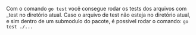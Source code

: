 Com o comando ```go test``` você consegue rodar os tests dos arquivos com _test no diretório atual.
Caso o arquivo de test não esteja no diretório atual, e sim dentro de um submodulo do pacote, é possivel rodar o comando:
```go test ./...```

